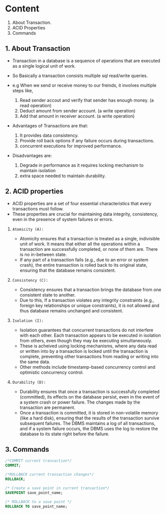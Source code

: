 # Content 
1. About Transaction.
2. ACID Properties 
3. Commands 

## 1. About Transaction
- Transaction in a database is a sequence of operations that are executed as a single logical unit of work.
- So Basically a transaction consists multiple sql read/write queries.
- e.g When we send or receive money to our freinds, it involves multiple steps like,
    1. Read sender accout and verify that sender has enough money. (a read operation)
    2. Deduct amount from sender account. (a write operation)
    3. Add that amount in receiver account. (a write operation)

- Advantages of Transactions are that:
    1. It provides data consistency.
    2. Provide roll back options if any failure occurs during transactions.
    3. concurrent executions for improved performance.

- Disadvantages are:
    1. Degrade in performance as it requires locking mechanism to maintain isolation
    2. extra space needed to maintain durability.

## 2. ACID properties
- ACID properties are a set of four essential characteristics that every transactions must follow.
- These properties are crucial for maintaining data integrity, consistency, even in the presence of system failures or errors.

1. `Atomicity (A):`
    - Atomicity ensures that a transaction is treated as a single, indivisible unit of work. It means that either all the operations within a transaction are successfully completed, or none of them are. There is no in-between state.
    - If any part of a transaction fails (e.g., due to an error or system crash), the entire transaction is rolled back to its original state, ensuring that the database remains consistent.

2. `Consistency (C):`
    - Consistency ensures that a transaction brings the database from one consistent state to another. 
    - Due to this, If a transaction violates any integrity constraints (e.g., foreign key relationships or unique constraints), it is not allowed and thus database remains unchanged and consistent.

3. `Isolation (I):`
    - Isolation guarantees that concurrent transactions do not interfere with each other. Each transaction appears to be executed in isolation from others, even though they may be executing simultaneously.
    - These is acheived using locking mechanisms, where any data read or written into by a transaction is locked until the transaction is complete, preventing other transactions from reading or writing into the same data. 
    - Other methods include timestamp-based concurrency control and optimistic concurrency control.

4. `Durability (D):`
    - Durability ensures that once a transaction is successfully completed (committed), its effects on the database persist, even in the event of a system crash or power failure. The changes made by the transaction are permanent.
    - Once a transaction is committed, it is stored in non-volatile memory (like a hard disk), ensuring that the results of the transaction survive subsequent failures. The DBMS maintains a log of all transactions, and if a system failure occurs, the DBMS uses the log to restore the database to its state right before the failure.


## 3. Commands
```sql
/*COMMIT current transaction*/
COMMIT;

/*ROLLBACK current transaction changes*/
ROLLBACK;

/* Create a save point in current transaction*/
SAVEPOINT save_point_name;

/* ROLLBACK to a save point */
ROLLBACK TO save_point_name;
```
